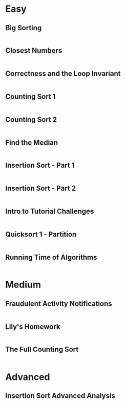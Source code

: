 # Easy

## Big Sorting

```java

```

## Closest Numbers

```java

```

## Correctness and the Loop Invariant

```java

```

## Counting Sort 1

```java

```

## Counting Sort 2

```java

```

## Find the Median

```java

```

## Insertion Sort - Part 1

```java

```

## Insertion Sort - Part 2

```java

```

## Intro to Tutorial Challenges

```java

```

## Quicksort 1 - Partition

```java

```

## Running Time of Algorithms

```java

```

# Medium

## Fraudulent Activity Notifications

```java

```

## Lily's Homework

```java

```

## The Full Counting Sort

```java

```

# Advanced

## Insertion Sort Advanced Analysis

```java

```